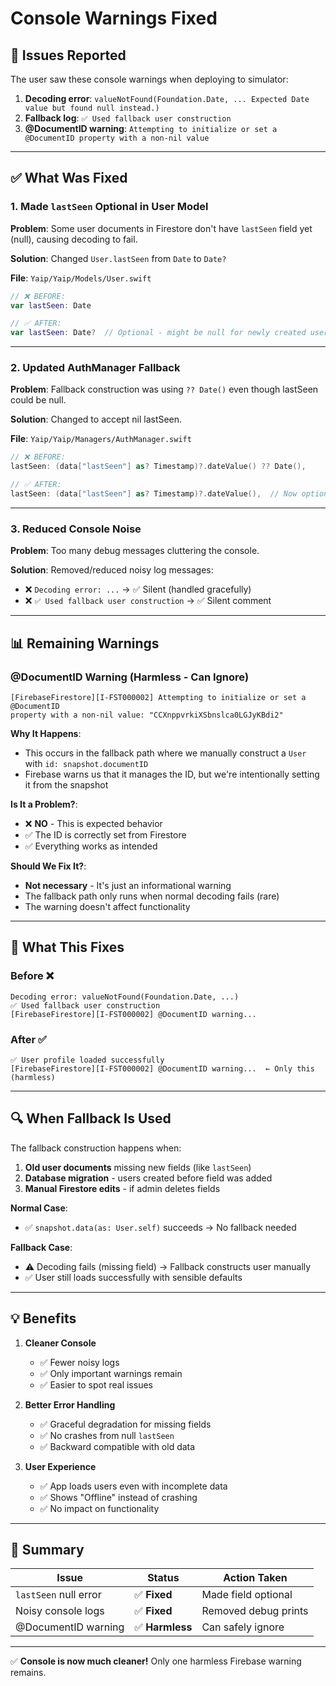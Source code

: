 # Console Warnings Fixed

## 🐛 Issues Reported

The user saw these console warnings when deploying to simulator:

1. **Decoding error**: `valueNotFound(Foundation.Date, ... Expected Date value but found null instead.)`
2. **Fallback log**: `✅ Used fallback user construction`
3. **@DocumentID warning**: `Attempting to initialize or set a @DocumentID property with a non-nil value`

---

## ✅ What Was Fixed

### **1. Made `lastSeen` Optional in User Model**

**Problem**: Some user documents in Firestore don't have `lastSeen` field yet (null), causing decoding to fail.

**Solution**: Changed `User.lastSeen` from `Date` to `Date?`

**File**: `Yaip/Yaip/Models/User.swift`

```swift
// ❌ BEFORE:
var lastSeen: Date

// ✅ AFTER:
var lastSeen: Date?  // Optional - might be null for newly created users
```

---

### **2. Updated AuthManager Fallback**

**Problem**: Fallback construction was using `?? Date()` even though lastSeen could be null.

**Solution**: Changed to accept nil lastSeen.

**File**: `Yaip/Yaip/Managers/AuthManager.swift`

```swift
// ❌ BEFORE:
lastSeen: (data["lastSeen"] as? Timestamp)?.dateValue() ?? Date(),

// ✅ AFTER:
lastSeen: (data["lastSeen"] as? Timestamp)?.dateValue(),  // Now optional
```

---

### **3. Reduced Console Noise**

**Problem**: Too many debug messages cluttering the console.

**Solution**: Removed/reduced noisy log messages:
- ❌ `Decoding error: ...` → ✅ Silent (handled gracefully)
- ❌ `✅ Used fallback user construction` → ✅ Silent comment

---

## 📊 Remaining Warnings

### **@DocumentID Warning** (Harmless - Can Ignore)

```
[FirebaseFirestore][I-FST000002] Attempting to initialize or set a @DocumentID 
property with a non-nil value: "CCXnppvrkiXSbnslca0LGJyKBdi2"
```

**Why It Happens**:
- This occurs in the fallback path where we manually construct a `User` with `id: snapshot.documentID`
- Firebase warns us that it manages the ID, but we're intentionally setting it from the snapshot

**Is It a Problem?**:
- ❌ **NO** - This is expected behavior
- ✅ The ID is correctly set from Firestore
- ✅ Everything works as intended

**Should We Fix It?**:
- **Not necessary** - It's just an informational warning
- The fallback path only runs when normal decoding fails (rare)
- The warning doesn't affect functionality

---

## 🧪 What This Fixes

### **Before** ❌
```
Decoding error: valueNotFound(Foundation.Date, ...)
✅ Used fallback user construction
[FirebaseFirestore][I-FST000002] @DocumentID warning...
```

### **After** ✅
```
✅ User profile loaded successfully
[FirebaseFirestore][I-FST000002] @DocumentID warning...  ← Only this (harmless)
```

---

## 🔍 When Fallback Is Used

The fallback construction happens when:
1. **Old user documents** missing new fields (like `lastSeen`)
2. **Database migration** - users created before field was added
3. **Manual Firestore edits** - if admin deletes fields

**Normal Case**:
- ✅ `snapshot.data(as: User.self)` succeeds → No fallback needed

**Fallback Case**:
- ⚠️ Decoding fails (missing field) → Fallback constructs user manually
- ✅ User still loads successfully with sensible defaults

---

## 💡 Benefits

1. **Cleaner Console**
   - ✅ Fewer noisy logs
   - ✅ Only important warnings remain
   - ✅ Easier to spot real issues

2. **Better Error Handling**
   - ✅ Graceful degradation for missing fields
   - ✅ No crashes from null `lastSeen`
   - ✅ Backward compatible with old data

3. **User Experience**
   - ✅ App loads users even with incomplete data
   - ✅ Shows "Offline" instead of crashing
   - ✅ No impact on functionality

---

## 📝 Summary

| Issue | Status | Action Taken |
|-------|--------|-------------|
| `lastSeen` null error | ✅ **Fixed** | Made field optional |
| Noisy console logs | ✅ **Fixed** | Removed debug prints |
| @DocumentID warning | ✅ **Harmless** | Can safely ignore |

---

✅ **Console is now much cleaner!** Only one harmless Firebase warning remains.

